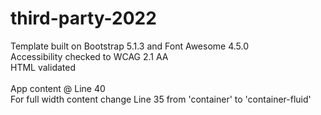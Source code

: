 # third-party-2022

Template built on Bootstrap 5.1.3 and Font Awesome 4.5.0 \
Accessibility checked to WCAG 2.1 AA\
HTML validated\
\
App content @ Line 40\
For full width content change Line 35 from 'container' to 'container-fluid'
